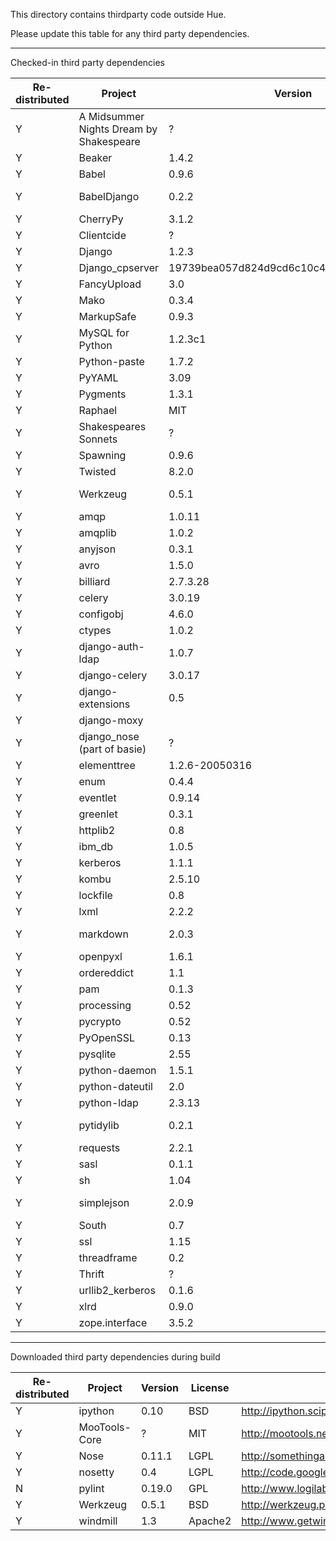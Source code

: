 This directory contains thirdparty code outside Hue.

Please update this table for any third party dependencies.

---
Checked-in third party dependencies

|Re-distributed|Project|Version|License|Source URL|
|--------------|-------|-------|-------|----------|
|Y|A Midsummer Nights Dream by Shakespeare|?|Public Domain from Gutenberg|http://www.gutenberg.org/dirs/etext98/2ws1710.txt|
|Y|Beaker|1.4.2|BSD|http://beaker.groovie.org/|
|Y|Babel|0.9.6|BSD|https://pypi.python.org/packages/source/B/Babel/Babel-0.9.6.zip|
|Y|BabelDjango|0.2.2|BSD|https://pypi.python.org/packages/source/B/BabelDjango/BabelDjango-0.2.2.tar.gz|
|Y|CherryPy|3.1.2|BSD|http://www.cherrypy.org/|
|Y|Clientcide|?|MIT|http://www.clientcide.com/js|
|Y|Django|1.2.3|BSD|http://www.djangoproject.com/download/1.2.3/tarball/|
|Y|Django_cpserver|19739bea057d824d9cd6c10c4caec622e8e1c0b9|BSD|http://github.com/lincolnloop/django-cpserver/|
|Y|FancyUpload|3.0|MIT|http://github.com/digitarald/digitarald-fancyupload/tarball/3.0|
|Y|Mako|0.3.4|MIT|http://makotemplates.org/|
|Y|MarkupSafe|0.9.3|BSD|http://pypi.python.org/pypi/MarkupSafe|
|Y|MySQL for Python|1.2.3c1|GPL or the original license based on Python 1.5.2|http://sourceforge.net/projects/mysql-python/|
|Y|Python-paste|1.7.2|MIT|http://pythonpaste.org|
|Y|PyYAML|3.09|MIT|http://pyyaml.org/wiki/PyYAML|
|Y|Pygments|1.3.1|BSD|http://pypi.python.org/pypi/Pygments|
|Y|Raphael|MIT|http://raphaeljs.com/index.html|
|Y|Shakespeares Sonnets|?|Public Domain from Gutenberg|http://www.gutenberg.org/dirs/etext97/wssnt10.txt|
|Y|Spawning|0.9.6|MIT|http://pypi.python.org/pypi/Spawning/0.9.6/|
|Y|Twisted|8.2.0|MIT|http://twistedmatrix.com/trac/|
|Y|Werkzeug|0.5.1|BSD|http://pypi.python.org/packages/source/W/Werkzeug/Werkzeug-0.5.1.zip|
|Y|amqp|1.0.11|LGPL|https://pypi.python.org/pypi/amqp/1.0.11/|
|Y|amqplib|1.0.2|LGPL|https://pypi.python.org/pypi/amqplib/1.0.2|
|Y|anyjson|0.3.1|BSD|https://pypi.python.org/pypi/anyjson/0.3.1|
|Y|avro|1.5.0|ASL2|http://avro.apache.org/|
|Y|billiard|2.7.3.28|BSD|https://pypi.python.org/pypi/billiard/2.7.3.28/|
|Y|celery|3.0.19|BSD|https://pypi.python.org/pypi/celery/3.0.19/|
|Y|configobj|4.6.0|BSD|http://www.voidspace.org.uk/python/configobj.html|
|Y|ctypes|1.0.2|MIT|http://pypi.python.org/pypi/ctypes|
|Y|django-auth-ldap|1.0.7|BSD|http://bitbucket.org/psagers/django-auth-ldap/|
|Y|django-celery|3.0.17|BSD|https://pypi.python.org/pypi/django-celery/3.0.17/|
|Y|django-extensions|0.5|New BSD License|https://pypi.python.org/pypi/django-extensions/0.5/|
|Y|django-moxy|||https://github.com/rtyler/django-moxy|
|Y|django_nose (part of basie)|?|MIT|http://code.basieproject.org/trunk/apps/django_nose/nose_runner.py|
|Y|elementtree|1.2.6-20050316|Python(MIT)|http://effbot.org/downloads#elementtree|
|Y|enum|0.4.4|Python|http://pypi.python.org/pypi/enum/|
|Y|eventlet|0.9.14|MIT|http://pypi.python.org/pypi/eventlet/|
|Y|greenlet|0.3.1|MIT|http://pypi.python.org/pypi/greenlet/|
|Y|httplib2|0.8|MIT|https://pypi.python.org/pypi/httplib2/|
|Y|ibm_db|1.0.5|Apache License 2.0|https://pypi.python.org/pypi/ibm_db/1.0.5/|
|Y|kerberos|1.1.1|ASL2|http://pypi.python.org/pypi/kerberos|
|Y|kombu|2.5.10|New BSD License|https://pypi.python.org/pypi/kombu/2.5.10/|
|Y|lockfile|0.8|MIT|http://smontanaro.dyndns.org/python/lockfile-0.8.tar.gz|
|Y|lxml|2.2.2|BSD|http://codespeak.net/lxml/|
|Y|markdown|2.0.3|BSD|http://pypi.python.org/packages/source/M/Markdown/Markdown-2.0.3.tar.gz|
|Y|openpyxl|1.6.1|MIT/Expat|https://pypi.python.org/pypi/openpyxl/1.6.1/|
|Y|ordereddict|1.1|MIT|https://pypi.python.org/pypi/ordereddict/|
|Y|pam|0.1.3|MIT|https://pypi.python.org/pypi/pam/0.1.3/|
|Y|processing|0.52|BSD|http://developer.berlios.de/projects/pyprocessing|
|Y|pycrypto|0.52|Public domain|https://pypi.python.org/pypi/pycrypto/|
|Y|PyOpenSSL|0.13|ASL2|https://launchpad.net/pyopenssl|
|Y|pysqlite|2.55|zlib/libpng|http://oss.itsystementwicklung.de/download/pysqlite/2.5/2.5.5/|
|Y|python-daemon|1.5.1|Python|http://pypi.python.org/pypi/python-daemon/|
|Y|python-dateutil|2.0|PSF License|https://pypi.python.org/pypi/python-dateutil/2.0/|
|Y|python-ldap|2.3.13|Python|http://pypi.python.org/pypi/python-ldap/|
|Y|pytidylib|0.2.1|MIT|http://cloud.github.com/downloads/countergram/pytidylib/pytidylib-0.2.1.tar.gz|
|Y|requests|2.2.1|Apache Software License|https://pypi.python.org/pypi/requests/2.2.1/|
|Y|sasl|0.1.1|Apache|http://pypi.python.org/pypi/sasl/0.1.1|
|Y|sh|1.04|MIT|hhttps://pypi.python.org/pypi/sh/1.04/|
|Y|simplejson|2.0.9|MIT|http://pypi.python.org/packages/source/s/simplejson/simplejson-2.0.9.tar.gz|
|Y|South|0.7|Apache|http://south.aeracode.org/|
|Y|ssl|1.15|Python|http://pypi.python.org/pypi/ssl/1.15|
|Y|threadframe|0.2|Python|http://www.majid.info/mylos/stories/2004/06/10/threadframe.html|
|Y|Thrift|?|Apache|http://incubator.apache.org/thrift/download/|
|Y|urllib2_kerberos|0.1.6|ASL2|http://pypi.python.org/pypi/urllib2_kerberos|
|Y|xlrd|0.9.0|BSD|https://pypi.python.org/pypi/xlrd/0.9.0/|
|Y|zope.interface|3.5.2|ZPL(MIT-like)|http://pypi.python.org/pypi/zope.interface|

---
Downloaded third party dependencies during build

|Re-distributed|Project|Version|License|Source URL|
|--------------|-------|-------|-------|----------|
|Y|ipython|0.10|BSD|http://ipython.scipy.org/dist|
|Y|MooTools-Core|?|MIT|http://mootools.net/download|
|Y|Nose|0.11.1|LGPL|http://somethingaboutorange.com/mrl/projects/nose/0.11.1/|
|Y|nosetty|0.4|LGPL|http://code.google.com/p/nosetty/|
|N|pylint|0.19.0|GPL|http://www.logilab.org/project/pylint|
|Y|Werkzeug|0.5.1|BSD|http://werkzeug.pocoo.org/|
|Y|windmill|1.3|Apache2|http://www.getwindmill.com/|
